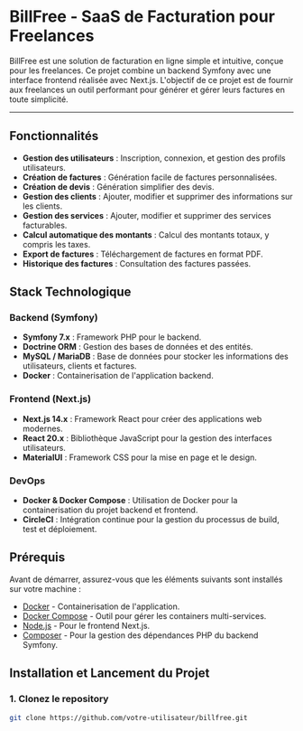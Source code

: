 # BillFree - SaaS de Facturation pour Freelances

BillFree est une solution de facturation en ligne simple et intuitive, conçue pour les freelances. Ce projet combine un backend Symfony avec une interface frontend réalisée avec Next.js. L'objectif de ce projet est de fournir aux freelances un outil performant pour générer et gérer leurs factures en toute simplicité.

---

## Fonctionnalités

- **Gestion des utilisateurs** : Inscription, connexion, et gestion des profils utilisateurs.
- **Création de factures** : Génération facile de factures personnalisées.
- **Création de devis** : Génération simplifier des devis.
- **Gestion des clients** : Ajouter, modifier et supprimer des informations sur les clients.
- **Gestion des services** : Ajouter, modifier et supprimer des services facturables.
- **Calcul automatique des montants** : Calcul des montants totaux, y compris les taxes.
- **Export de factures** : Téléchargement de factures en format PDF.
- **Historique des factures** : Consultation des factures passées.

## Stack Technologique

### Backend (Symfony)
- **Symfony 7.x** : Framework PHP pour le backend.
- **Doctrine ORM** : Gestion des bases de données et des entités.
- **MySQL / MariaDB** : Base de données pour stocker les informations des utilisateurs, clients et factures.
- **Docker** : Containerisation de l'application backend.

### Frontend (Next.js)
- **Next.js 14.x** : Framework React pour créer des applications web modernes.
- **React 20.x** : Bibliothèque JavaScript pour la gestion des interfaces utilisateurs.
- **MaterialUI** : Framework CSS pour la mise en page et le design.

### DevOps
- **Docker & Docker Compose** : Utilisation de Docker pour la containerisation du projet backend et frontend.
- **CircleCI** : Intégration continue pour la gestion du processus de build, test et déploiement.

## Prérequis

Avant de démarrer, assurez-vous que les éléments suivants sont installés sur votre machine :

- [Docker](https://www.docker.com/) - Containerisation de l'application.
- [Docker Compose](https://docs.docker.com/compose/) - Outil pour gérer les containers multi-services.
- [Node.js](https://nodejs.org/en/) - Pour le frontend Next.js.
- [Composer](https://getcomposer.org/) - Pour la gestion des dépendances PHP du backend Symfony.

## Installation et Lancement du Projet

### 1. Clonez le repository

```bash
git clone https://github.com/votre-utilisateur/billfree.git
